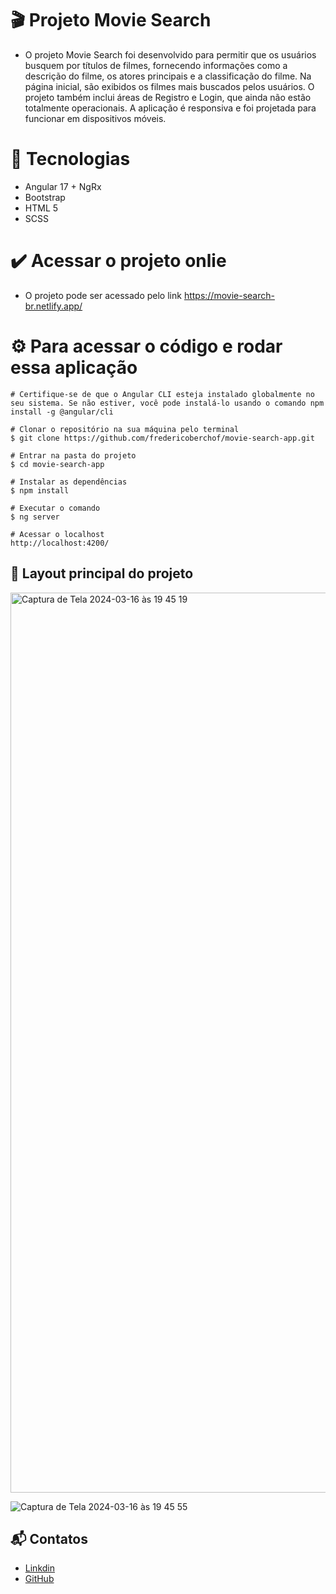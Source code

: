 # 🎬 Projeto Movie Search
* O projeto Movie Search foi desenvolvido para permitir que os usuários busquem por títulos de filmes, fornecendo informações como a descrição do filme, os atores principais e a classificação do filme. Na página inicial, são exibidos os filmes mais buscados pelos usuários. O projeto também inclui áreas de Registro e Login, que ainda não estão totalmente operacionais. A aplicação é responsiva e foi projetada para funcionar em dispositivos móveis.
 
# 🚀 Tecnologias

* Angular 17 + NgRx
* Bootstrap
* HTML 5
* SCSS

# ✔️ Acessar o projeto onlie

* O projeto pode ser acessado pelo link https://movie-search-br.netlify.app/

# ⚙️ Para acessar o código e rodar essa aplicação

```
# Certifique-se de que o Angular CLI esteja instalado globalmente no seu sistema. Se não estiver, você pode instalá-lo usando o comando npm install -g @angular/cli

# Clonar o repositório na sua máquina pelo terminal
$ git clone https://github.com/fredericoberchof/movie-search-app.git

# Entrar na pasta do projeto
$ cd movie-search-app

# Instalar as dependências
$ npm install

# Executar o comando
$ ng server

# Acessar o localhost
http://localhost:4200/ 
```

## 🎯 Layout principal do projeto

<img width="1440" alt="Captura de Tela 2024-03-16 às 19 45 19" src="https://github.com/fredericoberchof/movie-search-app/assets/60489754/e71ac96f-4bb8-43d0-b6f8-21140c22a0c5">


![Captura de Tela 2024-03-16 às 19 45 55](https://github.com/fredericoberchof/movie-search-app/assets/60489754/e0543d57-6d2c-4f8d-8594-8dd532c4a416)




## 📬 Contatos

- <a href="https://www.linkedin.com/in/frederico-berchof-69983a135/">Linkdin</a>
- <a href="https://github.com/fredericoberchof">GitHub</a>
 

